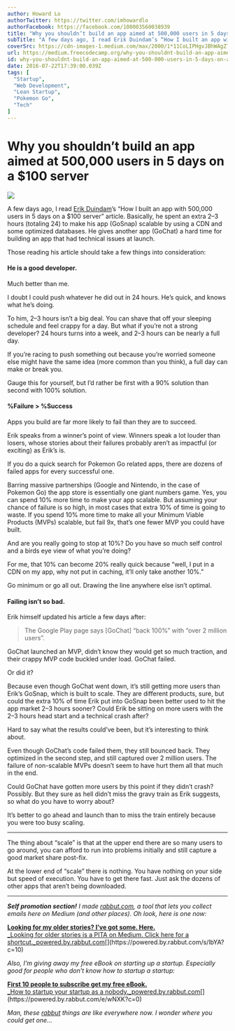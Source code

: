 ```yaml
---
author: Howard Lo
authorTwitter: https://twitter.com/imhowardlo
authorFacebook: https://facebook.com/100003560038939
title: "Why you shouldn’t build an app aimed at 500,000 users in 5 days on a $100 server"
subTitle: "A few days ago, I read Erik Duindam’s “How I built an app with 500,000 users in 5 days on a $100 server” article. Basically, he spent an ..."
coverSrc: https://cdn-images-1.medium.com/max/2000/1*11CoLIPHgvJBhWAgZTS4kA.png
url: https://medium.freecodecamp.org/why-you-shouldnt-build-an-app-aimed-at-500-000-users-in-5-days-on-a-100-server-79c57304b445
id: why-you-shouldnt-build-an-app-aimed-at-500-000-users-in-5-days-on-a-100-server-79c57304b445
date: 2016-07-22T17:39:00.039Z
tags: [
  "Startup",
  "Web Development",
  "Lean Startup",
  "Pokemon Go",
  "Tech"
]
---
```

# Why you shouldn’t build an app aimed at 500,000 users in 5 days on a $100 server







![](https://cdn-images-1.medium.com/max/2000/1*11CoLIPHgvJBhWAgZTS4kA.png)







A few days ago, I read [Erik Duindam](https://medium.com/@mr.erik)’s “How I built an app with 500,000 users in 5 days on a $100 server” article. Basically, he spent an extra 2–3 hours (totaling 24) to make his app (GoSnap) scalable by using a CDN and some optimized databases. He gives another app (GoChat) a hard time for building an app that had technical issues at launch.

Those reading his article should take a few things into consideration:

#### He is a good developer.

Much better than me.

I doubt I could push whatever he did out in 24 hours. He’s quick, and knows what he’s doing.

To him, 2–3 hours isn’t a big deal. You can shave that off your sleeping schedule and feel crappy for a day. But what if you’re not a strong developer? 24 hours turns into a week, and 2–3 hours can be nearly a full day.

If you’re racing to push something out because you’re worried someone else might have the same idea (more common than you think), a full day can make or break you.

Gauge this for yourself, but I’d rather be first with a 90% solution than second with 100% solution.

#### %Failure > %Success

Apps you build are far more likely to fail than they are to succeed.

Erik speaks from a winner’s point of view. Winners speak a lot louder than losers, whose stories about their failures probably aren’t as impactful (or exciting) as Erik’s is.

If you do a quick search for Pokemon Go related apps, there are dozens of failed apps for every successful one.

Barring massive partnerships (Google and Nintendo, in the case of Pokemon Go) the app store is essentially one giant numbers game. Yes, you can spend 10% more time to make your app scalable. But assuming your chance of failure is so high, in most cases that extra 10% of time is going to waste. If you spend 10% more time to make all your Minimum Viable Products (MVPs) scalable, but fail 9x, that’s one fewer MVP you could have built.

And are you really going to stop at 10%? Do you have so much self control and a birds eye view of what you’re doing?

For me, that 10% can become 20% really quick because “well, I put in a CDN on my app, why not put in caching, it’ll only take another 10%.”

Go minimum or go all out. Drawing the line anywhere else isn’t optimal.

#### Failing isn’t so bad.

Erik himself updated his article a few days after:

> The Google Play page says [GoChat] “back 100%” with “over 2 million users”.

GoChat launched an MVP, didn’t know they would get so much traction, and their crappy MVP code buckled under load. GoChat failed.

Or did it?

Because even though GoChat went down, it’s still getting more users than Erik’s GoSnap, which is built to scale. They are different products, sure, but could the extra 10% of time Erik put into GoSnap been better used to hit the app market 2–3 hours sooner? Could Erik be sitting on more users with the 2–3 hours head start and a technical crash after?

Hard to say what the results could’ve been, but it’s interesting to think about.

Even though GoChat’s code failed them, they still bounced back. They optimized in the second step, and still captured over 2 million users. The failure of non-scalable MVPs doesn’t seem to have hurt them all that much in the end.

Could GoChat have gotten more users by this point if they didn’t crash? Possibly. But they sure as hell didn’t miss the gravy train as Erik suggests, so what do you have to worry about?

It’s better to go ahead and launch than to miss the train entirely because you were too busy scaling.











* * *







The thing about “scale” is that at the upper end there are so many users to go around, you can afford to run into problems initially and still capture a good market share post-fix.

At the lower end of “scale” there is nothing. You have nothing on your side but speed of execution. You have to get there fast. Just ask the dozens of other apps that aren’t being downloaded.











* * *







**_Self promotion section!_** _I made_ [_rabbut.com_](https://rabbut.com/?ref=h0)_, a tool that lets you collect emails here on Medium (and other places). Oh look, here is one now:_

[**Looking for my older stories? I’ve got some. Here.**  
_Looking for older stories is a PITA on Medium. Click here for a shortcut._powered.by.rabbut.com](https://powered.by.rabbut.com/s/lbYA?c=10 "https://powered.by.rabbut.com/s/lbYA?c=10")[](https://powered.by.rabbut.com/s/lbYA?c=10)

_Also, I’m giving away my free eBook on starting up a startup. Especially good for people who don’t know how to startup a startup:_

[**First 10 people to subscribe get my free eBook.**  
_How to startup your startup as a nobody._powered.by.rabbut.com](https://powered.by.rabbut.com/e/wNXK?c=0 "https://powered.by.rabbut.com/e/wNXK?c=0")[](https://powered.by.rabbut.com/e/wNXK?c=0)

_Man, these_ [_rabbut_](https://rabbut.com/?ref=h00) _things are like everywhere now. I wonder where you could get one…_








